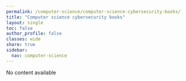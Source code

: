 ```yaml
---
permalink: /computer-science/computer-science-cybersecurity-books/
title: "Computer science cybersecurity books"
layout: single
toc: false
author_profile: false
classes: wide
share: true
sidebar:
  nav: computer-science
---
```


No content available